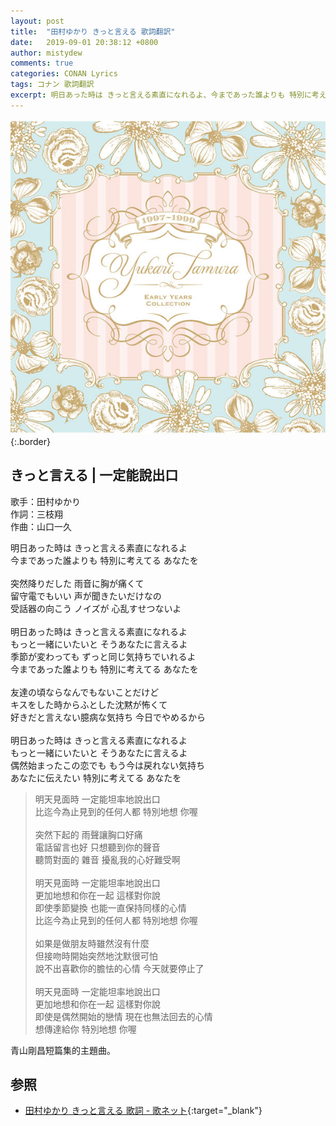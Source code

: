 ```yaml
---
layout: post
title:  "田村ゆかり きっと言える 歌詞翻訳"
date:   2019-09-01 20:38:12 +0800
author: mistydew
comments: true
categories: CONAN Lyrics
tags: コナン 歌詞翻訳
excerpt: 明日あった時は きっと言える素直になれるよ、今まであった誰よりも 特別に考えてる あなたを。
---
```

![EARLY YEARS COLLECTION](/assets/images/cover/dc/EARLY%20YEARS%20COLLECTION.jpg){:.border}

## きっと言える | 一定能說出口

歌手：田村ゆかり<br>
作詞：三枝翔<br>
作曲：山口一久

<div class="lyric-original">
<p>
明日あった時は きっと言える素直になれるよ<br>
今まであった誰よりも 特別に考えてる あなたを<br>
<br>
突然降りだした 雨音に胸が痛くて<br>
留守電でもいい 声が聞きたいだけなの<br>
受話器の向こう ノイズが 心乱すせつないよ<br>
<br>
明日あった時は きっと言える素直になれるよ<br>
もっと一緒にいたいと そうあなたに言えるよ<br>
季節が変わっても ずっと同じ気持ちでいれるよ<br>
今まであった誰よりも 特別に考えてる あなたを<br>
<br>
友達の頃ならなんでもないことだけど<br>
キスをした時からふとした沈黙が怖くて<br>
好きだと言えない臆病な気持ち 今日でやめるから<br>
<br>
明日あった時は きっと言える素直になれるよ<br>
もっと一緒にいたいと そうあなたに言えるよ<br>
偶然始まったこの恋でも もう今は戻れない気持ち<br>
あなたに伝えたい 特別に考えてる あなたを
</p>
</div>

<div class="lyric-translation">
<blockquote>
明天見面時 一定能坦率地說出口<br>
比迄今為止見到的任何人都 特別地想 你喔<br>
<br>
突然下起的 雨聲讓胸口好痛<br>
電話留言也好 只想聽到你的聲音<br>
聽筒對面的 雜音 擾亂我的心好難受啊<br>
<br>
明天見面時 一定能坦率地說出口<br>
更加地想和你在一起 這樣對你說<br>
即使季節變換 也能一直保持同樣的心情<br>
比迄今為止見到的任何人都 特別地想 你喔<br>
<br>
如果是做朋友時雖然沒有什麼<br>
但接吻時開始突然地沈默很可怕<br>
說不出喜歡你的膽怯的心情 今天就要停止了<br>
<br>
明天見面時 一定能坦率地說出口<br>
更加地想和你在一起 這樣對你說<br>
即使是偶然開始的戀情 現在也無法回去的心情<br>
想傳達給你 特別地想 你喔
</blockquote>
</div>

青山剛昌短篇集的主題曲。

## 参照

* [田村ゆかり きっと言える 歌詞 - 歌ネット](https://www.uta-net.com/song/60563){:target="_blank"}
